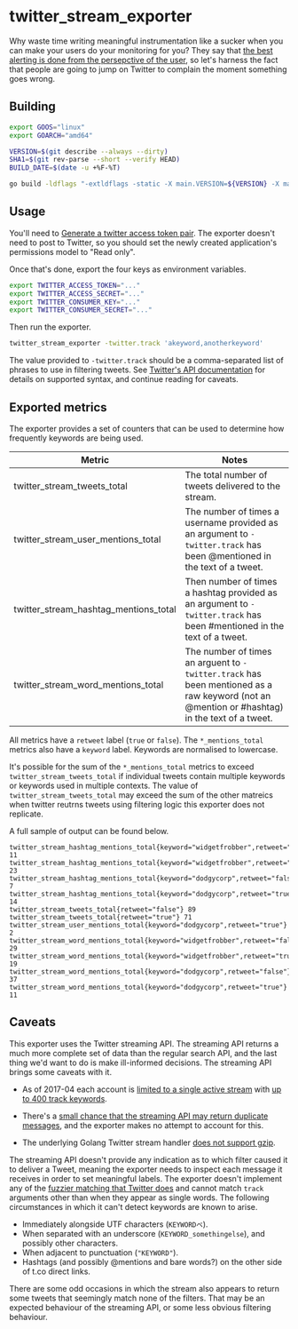 # twitter_stream_exporter

Why waste time writing meaningful instrumentation like a sucker when you can make your users do your
monitoring for you? They say that [the best alerting is done from the persepctive of the user](https://docs.google.com/document/d/199PqyG3UsyXlwieHaqbGiWVa8eMWi8zzAn0YfcApr8Q/),
so let's harness the fact that people are going to jump on Twitter to complain the moment something
goes wrong.

## Building

```bash
export GOOS="linux"
export GOARCH="amd64"

VERSION=$(git describe --always --dirty)
SHA1=$(git rev-parse --short --verify HEAD)
BUILD_DATE=$(date -u +%F-%T)

go build -ldflags "-extldflags -static -X main.VERSION=${VERSION} -X main.COMMIT_SHA1=${SHA1} -X main.BUILD_DATE=${BUILD_DATE}"
```

## Usage

You'll need to [Generate a twitter access token pair](https://dev.twitter.com/oauth/overview/application-owner-access-tokens).
The exporter doesn't need to post to Twitter, so you should set the newly created application's 
permissions model to "Read only".

Once that's done, export the four keys as environment variables.

```bash
export TWITTER_ACCESS_TOKEN="..."
export TWITTER_ACCESS_SECRET="..."
export TWITTER_CONSUMER_KEY="..."
export TWITTER_CONSUMER_SECRET="..."
```

Then run the exporter.

```bash
twitter_stream_exporter -twitter.track 'akeyword,anotherkeyword'
```

The value provided to `-twitter.track` should be a comma-separated list of phrases to use in filtering
tweets. See [Twitter's API documentation](https://dev.twitter.com/streaming/overview/request-parameters#track)
for details on supported syntax, and continue reading for caveats.


## Exported metrics

The exporter provides a set of counters that can be used to determine how frequently keywords are
being used.

| Metric | Notes |
| ------ | ----- |
| twitter_stream_tweets_total | The total number of tweets delivered to the stream. |
| twitter_stream_user_mentions_total | The number of times a username provided as an argument to `-twitter.track` has been @mentioned in the text of a tweet. |
| twitter_stream_hashtag_mentions_total | Then number of times a hashtag provided as an argument to `-twitter.track` has been #mentioned in the text of a tweet. |
| twitter_stream_word_mentions_total | The number of times an arguent to `-twitter.track` has been mentioned as a raw keyword (not an @mention or #hashtag) in the text of a tweet. |

All metrics have a `retweet` label (`true` or `false`). The `*_mentions_total` metrics also have a
`keyword` label. Keywords are normalised to lowercase.

It's possible for the sum of the `*_mentions_total` metrics to exceed `twitter_stream_tweets_total`
if individual tweets contain multiple keywords or keywords used in multiple contexts. The value of
`twitter_stream_tweets_total` may exceed the sum of the other matreics when twitter reutrns tweets
using filtering logic this exporter does not replicate.

A full sample of output can be found below.

```
twitter_stream_hashtag_mentions_total{keyword="widgetfrobber",retweet="false"} 11
twitter_stream_hashtag_mentions_total{keyword="widgetfrobber",retweet="true"} 23
twitter_stream_hashtag_mentions_total{keyword="dodgycorp",retweet="false"} 7
twitter_stream_hashtag_mentions_total{keyword="dodgycorp",retweet="true"} 14
twitter_stream_tweets_total{retweet="false"} 89
twitter_stream_tweets_total{retweet="true"} 71
twitter_stream_user_mentions_total{keyword="dodgycorp",retweet="true"} 2
twitter_stream_word_mentions_total{keyword="widgetfrobber",retweet="false"} 29
twitter_stream_word_mentions_total{keyword="widgetfrobber",retweet="true"} 19
twitter_stream_word_mentions_total{keyword="dodgycorp",retweet="false"} 37
twitter_stream_word_mentions_total{keyword="dodgycorp",retweet="true"} 11
```

## Caveats

This exporter uses the Twitter streaming API. The streaming API returns a much more complete set of
data than the regular search API, and the last thing we'd want to do is make ill-informed decisions.
The streaming API brings some caveats with it.

 * As of 2017-04 each account is [limited to a single active stream](https://dev.twitter.com/streaming/public)
with [up to 400 track keywords](https://dev.twitter.com/streaming/reference/post/statuses/filter).

 * There's a [small chance that the streaming API may return duplicate messages](https://dev.twitter.com/streaming/overview/processing),
and the exporter makes no attempt to account for this.

 * The underlying Golang Twitter stream handler [does not support gzip](https://github.com/dghubble/go-twitter#roadmap).
 
The streaming API doesn't provide any indication as to which filter caused it to deliver a Tweet,
meaning the exporter needs to inspect each message it receives in order to set meaningful labels.
The exporter doesn't implement any of the [fuzzier matching that Twitter does](https://dev.twitter.com/streaming/overview/request-parameters#track)
and cannot match `track` arguments other than when they appear as single words. The following
circumstances in which it can't detect keywords are known to arise.

 * Immediately alongside UTF characters (`KEYWORDベ`).
 * When separated with an underscore (`KEYWORD_somethingelse`), and possibly other characters.
 * When adjacent to punctuation (`"KEYWORD"`).
 * Hashtags (and possibly @mentions and bare words?) on the other side of t.co direct links.

There are some odd occasions in which the stream also appears to return some tweets that seemingly
match none of the filters. That may be an expected behaviour of the streaming API, or some less
obvious filtering behaviour.
